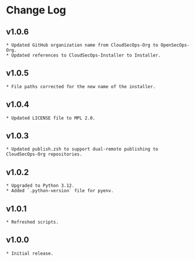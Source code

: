 # Change Log

## v1.0.6
    * Updated GitHub organization name from CloudSecOps-Org to OpenSecOps-Org.
    * Updated references to CloudSecOps-Installer to Installer.

## v1.0.5
    * File paths corrected for the new name of the installer.

## v1.0.4
    * Updated LICENSE file to MPL 2.0.

## v1.0.3
    * Updated publish.zsh to support dual-remote publishing to CloudSecOps-Org repositories.

## v1.0.2
    * Upgraded to Python 3.12.
    * Added `.python-version` file for pyenv.

## v1.0.1
    * Refreshed scripts.

## v1.0.0
    * Initial release.
